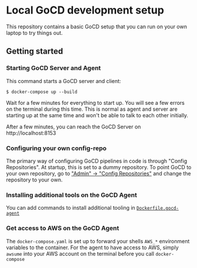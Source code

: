 # Local GoCD development setup

This repository contains a basic GoCD setup that you can run on your own laptop to try things out.

## Getting started

### Starting GoCD Server and Agent


This command starts a GoCD server and client:

```
$ docker-compose up --build
```

Wait for a few minutes for everything to start up. You will see a few errors on the terminal during this time. This is normal as agent and server are starting up at the same time and won't be able to talk to each other initially.

After a few minutes, you can reach the GoCD Server on http://localhost:8153

### Configuring your own config-repo

The primary way of configuring GoCD pipelines in code is through "Config Repositories". At startup, this is set to a dummy repository. To point GoCD to your own repository, go to ["Admin" -> "Config Repositories"](http://localhost:8153/go/admin/config_repos) and change the repository to your own.


### Installing additional tools on the GoCD Agent

You can add commands to install additional tooling in [`Dockerfile.gocd-agent`](./Dockerfile.gocd-agent)

### Get access to AWS on the GoCD Agent

The `docker-compose.yaml` is set up to forward your shells `AWS_*` environment variables to the container. For the agent to have access to AWS, simply `awsume` into your AWS account on the terminal before you call `docker-compose`
